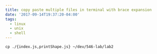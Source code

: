 ```yaml
---
title: copy paste multiple files in terminal with brace expansion
date: '2017-09-14T19:37:20-04:00'
tags:
  - linux
  - unix
  - shell
---
```

```shell
cp ./{index.js,printShape.js} ~/dev/546-lab/lab2
```

